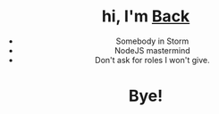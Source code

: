 <div align="center">
  <h1>hi, I'm <a href="https://twitter.com/Backiscute">Back</a></h1>
  <p>

- Somebody in Storm
- NodeJS mastermind
- Don't ask for roles I won't give.</p>
</div>
<div align="center">
  <h1>Bye!</h1>
</div>
